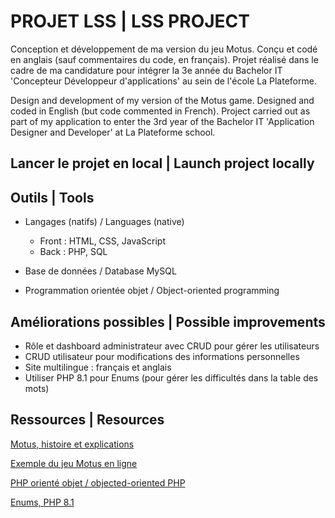 # PROJET LSS | LSS PROJECT
Conception et développement de ma version du jeu Motus. Conçu et codé en anglais (sauf commentaires du code, en français).
Projet réalisé dans le cadre de ma candidature pour intégrer la 3e année du Bachelor IT 'Concepteur Développeur d'applications' au sein de l'école La Plateforme. 

Design and development of my version of the Motus game. Designed and coded in English (but code commented in French).
Project carried out as part of my application to enter the 3rd year of the Bachelor IT 'Application Designer and Developer' at La Plateforme school.

## Lancer le projet en local | Launch project locally

## Outils | Tools
- Langages (natifs) / Languages (native)
    -   Front : HTML, CSS, JavaScript 
    -   Back : PHP, SQL

- Base de données / Database MySQL

- Programmation orientée objet / Object-oriented programming


## Améliorations possibles | Possible improvements
- Rôle et dashboard administrateur avec CRUD pour gérer les utilisateurs
- CRUD utilisateur pour modifications des informations personnelles
- Site multilingue : français et anglais
- Utiliser PHP 8.1 pour Enums (pour gérer les difficultés dans la table des mots)

## Ressources | Resources
[Motus, histoire et explications](https://fr.wikipedia.org/wiki/Motus_(jeu_t%C3%A9l%C3%A9vis%C3%A9))

[Exemple du jeu Motus en ligne](https://motus.absolu-puzzle.com/)

[PHP orienté objet / objected-oriented PHP](https://nouvelle-techno.fr/series/php-oriente-objet)

[Enums, PHP 8.1](https://www.php.net/manual/fr/language.enumerations.examples.php)